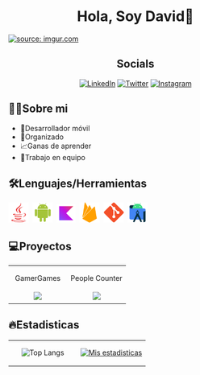 <h1 align="center">Hola, Soy David👋</h1>

<a href="https://imgur.com/CkRUjBL"><img src="https://i.imgur.com/CkRUjBL.jpg" title="source: imgur.com" /></a>

<div align="center">
 <h2>Socials</h2>
 <p> <a href="https://www.linkedin.com/feed/?trk=homepage-basic_sign-in-submit"><img src="https://img.shields.io/badge/linkedin-%230077B5.svg?style=for-the-badge&amp;logo=linkedin&amp;logoColor=white" alt="LinkedIn"></a>
  <a href="https://twitter.com/GlezLomena"><img src="https://img.shields.io/badge/Twitter-%231DA1F2.svg?style=for-the-badge&amp;logo=Twitter&amp;logoColor=white" alt="Twitter"></a>
  <a href=""><img src="https://img.shields.io/badge/Instagram-%23E4405F.svg?style=for-the-badge&amp;logo=Instagram&amp;logoColor=white" alt="Instagram"></a>
</div>

## 👨‍💻Sobre mi 
- 📱Desarrollador móvil
- 📅Organizado
- 📈Ganas de aprender
- 👥Trabajo en equipo

## 🛠️Lenguajes/Herramientas
<img src="https://github.com/devicons/devicon/blob/master/icons/java/java-plain.svg" title="Java" alt="Java" width="40" height="40"/>&nbsp;
<img src="https://github.com/devicons/devicon/blob/master/icons/android/android-plain.svg" title="Java" alt="Java" width="40" height="40"/>&nbsp;
<img src="https://github.com/devicons/devicon/blob/master/icons/kotlin/kotlin-original.svg" title="Java" alt="Java" width="37" height="37"/>&nbsp;
<img src="https://github.com/devicons/devicon/blob/master/icons/firebase/firebase-plain.svg" title="Java" alt="Java" width="40" height="40"/>&nbsp;
<img src="https://github.com/devicons/devicon/blob/master/icons/git/git-original.svg" title="Java" alt="Java" width="40" height="40"/>&nbsp;
<img src="https://github.com/devicons/devicon/blob/master/icons/androidstudio/androidstudio-original.svg" title="Java" alt="Java" width="40" height="40"/>&nbsp;


## 💻Proyectos

<table align="center">
 <tr>
  <td><p align="center">GamerGames</p></td>
  <td><p align="center">People Counter</p></td>
 </tr>
 <tr>
  <td width="50%" align="center">
   <a href="https://github.com/davigolo/Gamer-games" target="_blank"><img src="https://i.imgur.com/PM8eilZ.png"></a>
  </td>
  <td width="50%" align="center">
   <a href="https://github.com/davigolo/People-counter"><img src="https://i.imgur.com/fAitIQt.png?1" width="70%"></a>
  </td>
 </tr>
</table>

## 🔥Estadisticas

<table align="center">
 <tr>
  <td width="50%">
   <p align="center"><img src="https://github-readme-stats.vercel.app/api/top-langs/?username=davigolo&amp;layout=compact" alt="Top Langs"></p>
  </td>
  <td width="50%">
   <p align="center"><a href="https://github.com/anuraghazra/github-readme-stats"><img src="https://github-readme-stats.vercel.app/api?username=davigolo" alt="Mis estadisticas"></a></p>
  </td>
 </tr>
</table>



